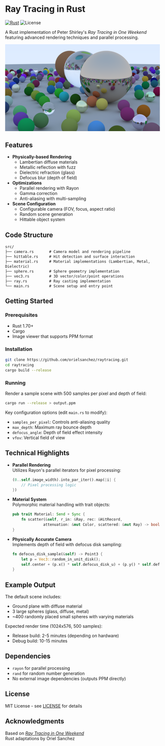 # Ray Tracing in Rust

[![Rust](https://img.shields.io/badge/rust-1.70%2B-blue.svg)](https://www.rust-lang.org/)
![License](https://img.shields.io/badge/license-MIT-orange)

A Rust implementation of Peter Shirley's *Ray Tracing in One Weekend* featuring advanced rendering techniques and parallel processing.

![Example Output](./final_render.png)

## Features

- **Physically-based Rendering**
  - Lambertian diffuse materials
  - Metallic reflection with fuzz
  - Dielectric refraction (glass)
  - Defocus blur (depth of field)
- **Optimizations**
  - Parallel rendering with Rayon
  - Gamma correction
  - Anti-aliasing with multi-sampling
- **Scene Configuration**
  - Configurable camera (FOV, focus, aspect ratio)
  - Random scene generation
  - Hittable object system

## Code Structure

```
src/
├── camera.rs       # Camera model and rendering pipeline
├── hittable.rs     # Hit detection and surface interaction
├── material.rs     # Material implementations (Lambertian, Metal, Dielectric)
├── sphere.rs       # Sphere geometry implementation
├── vec3.rs         # 3D vector/color/point operations
├── ray.rs          # Ray casting implementation
└── main.rs         # Scene setup and entry point
```

## Getting Started

### Prerequisites

- Rust 1.70+
- Cargo
- Image viewer that supports PPM format

### Installation

```bash
git clone https://github.com/orielsanchez/raytracing.git
cd raytracing
cargo build --release
```

### Running

Render a sample scene with 500 samples per pixel and depth of field:

```bash
cargo run --release > output.ppm
```

Key configuration options (edit `main.rs` to modify):
- `samples_per_pixel`: Controls anti-aliasing quality
- `max_depth`: Maximum ray bounce depth
- `defocus_angle`: Depth of field effect intensity
- `vfov`: Vertical field of view

## Technical Highlights

- **Parallel Rendering**  
  Utilizes Rayon's parallel iterators for pixel processing:
  ```rust
  (0..self.image_width).into_par_iter().map(|i| {
      // Pixel processing logic
  })
  ```

- **Material System**  
  Polymorphic material handling with trait objects:
  ```rust
  pub trait Material: Send + Sync {
      fn scatter(&self, r_in: &Ray, rec: &HitRecord, 
                attenuation: &mut Color, scattered: &mut Ray) -> bool;
  }
  ```

- **Physically Accurate Camera**  
  Implements depth of field with defocus disk sampling:
  ```rust
  fn defocus_disk_sample(&self) -> Point3 {
      let p = Vec3::random_in_unit_disk();
      self.center + (p.x() * self.defocus_disk_u) + (p.y() * self.defocus_disk_v)
  }
  ```

## Example Output

The default scene includes:
- Ground plane with diffuse material
- 3 large spheres (glass, diffuse, metal)
- ~400 randomly placed small spheres with varying materials

Expected render time (1024x576, 500 samples):
- Release build: 2-5 minutes (depending on hardware)
- Debug build: 10-15 minutes

## Dependencies

- `rayon` for parallel processing
- `rand` for random number generation
- No external image dependencies (outputs PPM directly)

## License

MIT License - see [LICENSE](LICENSE) for details

## Acknowledgments

Based on [*Ray Tracing in One Weekend*](https://raytracing.github.io/books/RayTracingInOneWeekend.html)  
Rust adaptations by Oriel Sanchez
